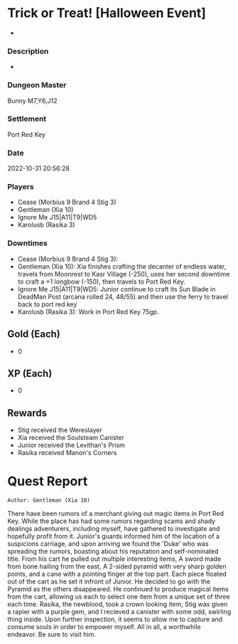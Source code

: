 # Trick or Treat! [Halloween Event]
-
### Description
-
### Dungeon Master
Bunny M7,Y6,J12
### Settlement
Port Red Key
### Date
2022-10-31 20:56:28
### Players
* Cease (Morbius 9 Brand 4 Stig 3)
* Gentleman (Xia 10)
* Ignore Me J15|A11|T9|WD5
* Karolusb (Rasika 3)
### Downtimes
* Cease (Morbius 9 Brand 4 Stig 3): 
* Gentleman (Xia 10): Xia finishes crafting the decanter of endless water, travels from Moonrest to Kasr Village (-250), uses her second downtime to craft a +1 longbow (-150), then travels to Port Red Key.
* Ignore Me J15|A11|T9|WD5: Junior continue to craft its Sun Blade in DeadMan Post (arcana rolled 24, 48/55) and then use the ferry to travel back to port red key
* Karolusb (Rasika 3): Work in Port Red Key 75gp.
## Gold (Each)
* 0
## XP (Each)
* 0
## Rewards
* Stig received the Wereslayer
* Xia received the Soulsteam Canister
* Junior received the Levithan's Prism
* Rasika received Manon's Corners
# Quest Report
`Author: Gentleman (Xia 10)`


There have been rumors of a merchant giving out magic items in Port Red Key. While the place has had some rumors regarding scams and shady dealings adventurers, including myself, have gathered to investigate and hopefully profit from it. Junior's guards informed him of the location of a suspicions carriage, and upon arriving we found the 'Duke' who was spreading the rumors, boasting about his reputation and self-nominated title. From his cart he pulled out multiple interesting items, A sword made from bone hailing from the east, A 2-sided pyramid with very sharp golden points, and a cane with a pointing finger at the top part. Each piece floated out of the cart as he set it infront of Junior. He decided to go with the Pyramid as the others disappeared. He continued to produce magical items from the cart, allowing us each to select one item from a unique set of three each time. Rasika, the newblood, took a crown looking item, Stig was given a rapier with a purple gem, and I recieved a canister with some odd, swirling thing inside. Upon further inspection, it seems to allow me to capture and consume souls in order to empower myself. All in all, a worthwhile endeavor. Be sure to visit him.